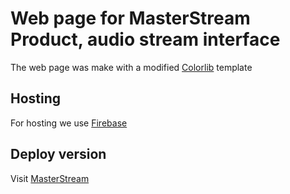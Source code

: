 # Web page for MasterStream Product, audio stream interface

The web page was make with a modified [Colorlib](https://pip.pypa.io/en/stable/) template

## Hosting
For hosting we use [Firebase](https://pip.pypa.io/en/stable/)

## Deploy version
Visit [MasterStream]()